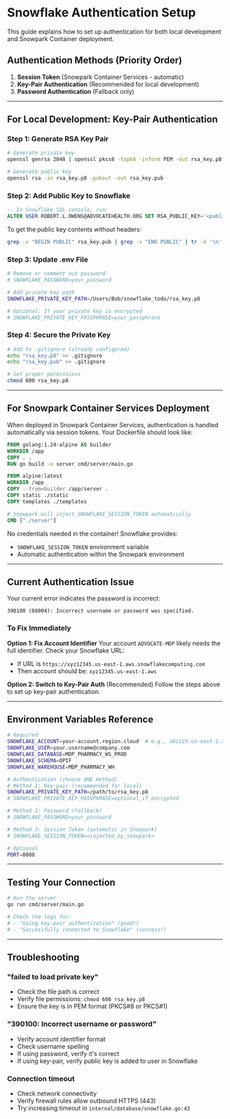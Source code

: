# Snowflake Authentication Setup

This guide explains how to set up authentication for both local development and Snowpark Container deployment.

## Authentication Methods (Priority Order)

1. **Session Token** (Snowpark Container Services - automatic)
2. **Key-Pair Authentication** (Recommended for local development)
3. **Password Authentication** (Fallback only)

---

## For Local Development: Key-Pair Authentication

### Step 1: Generate RSA Key Pair

```bash
# Generate private key
openssl genrsa 2048 | openssl pkcs8 -topk8 -inform PEM -out rsa_key.p8 -nocrypt

# Generate public key
openssl rsa -in rsa_key.p8 -pubout -out rsa_key.pub
```

### Step 2: Add Public Key to Snowflake

```sql
-- In Snowflake SQL console, run:
ALTER USER ROBERT.L.OWENS@ADVOCATEHEALTH.ORG SET RSA_PUBLIC_KEY='<public_key_contents>';
```

To get the public key contents without headers:
```bash
grep -v "BEGIN PUBLIC" rsa_key.pub | grep -v "END PUBLIC" | tr -d '\n'
```

### Step 3: Update .env File

```bash
# Remove or comment out password
# SNOWFLAKE_PASSWORD=your_password

# Add private key path
SNOWFLAKE_PRIVATE_KEY_PATH=/Users/Bob/snowflake_todo/rsa_key.p8

# Optional: If your private key is encrypted
# SNOWFLAKE_PRIVATE_KEY_PASSPHRASE=your_passphrase
```

### Step 4: Secure the Private Key

```bash
# Add to .gitignore (already configured)
echo "rsa_key.p8" >> .gitignore
echo "rsa_key.pub" >> .gitignore

# Set proper permissions
chmod 600 rsa_key.p8
```

---

## For Snowpark Container Services Deployment

When deployed in Snowpark Container Services, authentication is handled automatically via session tokens. Your Dockerfile should look like:

```dockerfile
FROM golang:1.24-alpine AS builder
WORKDIR /app
COPY . .
RUN go build -o server cmd/server/main.go

FROM alpine:latest
WORKDIR /app
COPY --from=builder /app/server .
COPY static ./static
COPY templates ./templates

# Snowpark will inject SNOWFLAKE_SESSION_TOKEN automatically
CMD ["./server"]
```

No credentials needed in the container! Snowflake provides:
- `SNOWFLAKE_SESSION_TOKEN` environment variable
- Automatic authentication within the Snowpark environment

---

## Current Authentication Issue

Your current error indicates the password is incorrect:
```
390100 (08004): Incorrect username or password was specified.
```

### To Fix Immediately

**Option 1: Fix Account Identifier**
Your account `ADVOCATE-MDP` likely needs the full identifier. Check your Snowflake URL:
- If URL is `https://xyz12345.us-east-1.aws.snowflakecomputing.com`
- Then account should be: `xyz12345.us-east-1.aws`

**Option 2: Switch to Key-Pair Auth** (Recommended)
Follow the steps above to set up key-pair authentication.

---

## Environment Variables Reference

```bash
# Required
SNOWFLAKE_ACCOUNT=your-account.region.cloud  # e.g., abc123.us-east-1.aws
SNOWFLAKE_USER=your.username@company.com
SNOWFLAKE_DATABASE=MDP_PHARMACY_WS_PROD
SNOWFLAKE_SCHEMA=OPIF
SNOWFLAKE_WAREHOUSE=MDP_PHARMACY_WH

# Authentication (choose ONE method)
# Method 1: Key-pair (recommended for local)
SNOWFLAKE_PRIVATE_KEY_PATH=/path/to/rsa_key.p8
# SNOWFLAKE_PRIVATE_KEY_PASSPHRASE=optional_if_encrypted

# Method 2: Password (fallback)
# SNOWFLAKE_PASSWORD=your_password

# Method 3: Session Token (automatic in Snowpark)
# SNOWFLAKE_SESSION_TOKEN=<injected_by_snowpark>

# Optional
PORT=8080
```

---

## Testing Your Connection

```bash
# Run the server
go run cmd/server/main.go

# Check the logs for:
# - "Using key-pair authentication" (good!)
# - "Successfully connected to Snowflake" (success!)
```

---

## Troubleshooting

### "failed to load private key"
- Check the file path is correct
- Verify file permissions: `chmod 600 rsa_key.p8`
- Ensure the key is in PEM format (PKCS#8 or PKCS#1)

### "390100: Incorrect username or password"
- Verify account identifier format
- Check username spelling
- If using password, verify it's correct
- If using key-pair, verify public key is added to user in Snowflake

### Connection timeout
- Check network connectivity
- Verify firewall rules allow outbound HTTPS (443)
- Try increasing timeout in `internal/database/snowflake.go:43`
